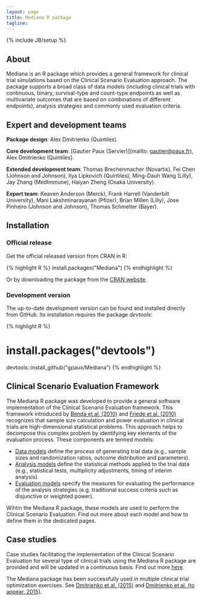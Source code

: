 ```yaml
---
layout: page
title: Mediana R package
tagline:
---
```

{% include JB/setup %}

## About

Mediana is an R package which provides a general framework for clinical trial simulations based on the Clinical Scenario Evaluation approach. The package supports a broad class of data models (including clinical trials with continuous, binary, survival-type and count-type endpoints as well as multivariate outcomes that are based on combinations of different endpoints), analysis strategies and commonly used evaluation criteria.

## Expert and development teams

**Package design**: Alex Dmitrienko (Quintiles).

**Core development team**: [Gautier Paux (Servier)](mailto: gautier@paux.fr), Alex Dmitrienko (Quintiles).

**Extended development team**: Thomas Brechenmacher (Novartis), Fei Chen (Johnson and Johnson), Ilya Lipkovich (Quintiles), Ming-Dauh Wang (Lilly), Jay Zhang (MedImmune), Haiyan Zheng (Osaka University).

**Expert team**: Keaven Anderson (Merck), Frank Harrell (Vanderbilt University), Mani Lakshminarayanan (Pfizer), Brian Millen (Lilly), Jose Pinheiro (Johnson and Johnson), Thomas Schmelter (Bayer).

## Installation

### Official release

Get the official released version from CRAN in R:

{% highlight R %}
install.packages("Mediana")
{% endhighlight %}

Or by downloading the package from the [CRAN website](https://cran.r-project.org/web/packages/Mediana/index.html).

### Development version

The up-to-date development version can be found and installed directly from GitHub. Its installation requires the package *devtools*:

{% highlight R %}
# install.packages("devtools")
devtools::install_github("gpaux/Mediana")
{% endhighlight %}


## Clinical Scenario Evaluation Framework

The Mediana R package was developed to provide a general software implementation of the Clinical Scenario Evaluation framework. This framework introduced by [Benda et al. (2010)](http://dij.sagepub.com/content/44/3/299.abstract) and [Friede et al. (2010)](http://dij.sagepub.com/content/44/6/713.abstract) recognizes that sample size calculation and power evaluation in clinical trials are high-dimensional statistical problems. This approach helps to decompose this complex problem by identifying key elements of the evaluation process. These components are termed models:


- [Data models](DataModel.html) define the process of generating trial data (e.g., sample sizes and randomization ratios, outcome distribution and parameters).
- [Analysis models](AnalysisModel.html) define the statistical methods applied to the trial data (e.g., statistical tests, multiplicity adjustments, timing of interim analysis).
- [Evaluation models](EvaluationModel.html) specify the measures for evaluating the performance of the analysis strategies (e.g. traditional success criteria such as disjunctive or weighted power).

Wihtin the Mediana R package, these models are used to perform the Clinical Scenario Evaluation. Find out more about each model and how to define them in the dedicated pages.

## Case studies

Case studies facilitating the implementation of the Clinical Scenario Evaluation for several type of clinical trials using the Mediana R package are provided and will be updated in a continuous basis. Find out more [here](CaseStudies.html).

The Mediana package has been successfully used in multiple clinical
trial optimization exercises. See [Dmitrienko et al. (2015)](http://www.tandfonline.com/doi/full/10.1080/10543406.2015.1092032#.Vh6xnXrtmko) and [Dmitrienko et al. (to appear, 2015)]().